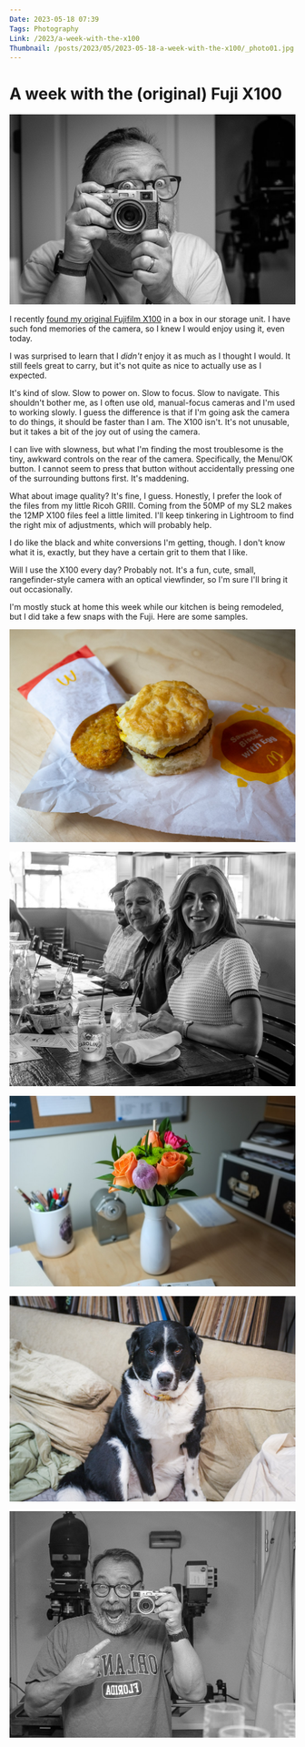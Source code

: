 ```yaml
---
Date: 2023-05-18 07:39
Tags: Photography
Link: /2023/a-week-with-the-x100
Thumbnail: /posts/2023/05/2023-05-18-a-week-with-the-x100/_photo01.jpg
---
```


# A week with the (original) Fuji X100

![](_photo01.jpg)

I recently [found my original Fujifilm X100](/2023/some-old-cameras) in a box in our storage unit. I have such fond memories of the camera, so I knew I would enjoy using it, even today.

I was surprised to learn that I _didn't_ enjoy it as much as I thought I would. It still feels great to carry, but it's not quite as nice to actually use as I expected.

It's kind of slow. Slow to power on. Slow to focus. Slow to navigate. This shouldn't bother me, as I often use old, manual-focus cameras and I'm used to working slowly. I guess the difference is that if I'm going ask the camera to do things, it should be faster than I am. The X100 isn't. It's not unusable, but it takes a bit of the joy out of using the camera.

I can live with slowness, but what I'm finding the most troublesome is the tiny, awkward controls on the rear of the camera. Specifically, the Menu/OK button. I cannot seem to press that button without accidentally pressing one of the surrounding buttons first. It's maddening.

What about image quality? It's fine, I guess. Honestly, I prefer the look of the files from my little Ricoh GRIII. Coming from the 50MP of my SL2 makes the 12MP X100 files feel a little limited. I'll keep tinkering in Lightroom to find the right mix of adjustments, which will probably help.

I do like the black and white conversions I'm getting, though. I don't know what it is, exactly, but they have a certain grit to them that I like. 

Will I use the X100 every day? Probably not. It's a fun, cute, small, rangefinder-style camera with an optical viewfinder, so I'm sure I'll bring it out occasionally.

I'm mostly stuck at home this week while our kitchen is being remodeled, but I did take a few snaps with the Fuji. Here are some samples.

![](_photo02.jpg)

![](_photo03.jpg)

![](_photo04.jpg)

![](_photo05.jpg)

![](_photo06.jpg)
